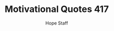 ---
image: /assets/img/mq/mq_417_tolkien.png
title: Motivational Quotes 417
categories:
  - Motivational Quotes
author: Hope Staff
notes: Motivational Quotes 417
embed: >-
  EMBED_GOES_HERE
transcript: >-
  SOME LINES OF TEXT START HERE
---